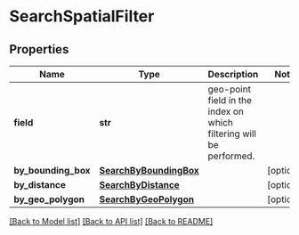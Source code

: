 # SearchSpatialFilter

## Properties
Name | Type | Description | Notes
------------ | ------------- | ------------- | -------------
**field** | **str** | geo-point field in the index on which filtering will be performed. | 
**by_bounding_box** | [**SearchByBoundingBox**](SearchByBoundingBox.md) |  | [optional] 
**by_distance** | [**SearchByDistance**](SearchByDistance.md) |  | [optional] 
**by_geo_polygon** | [**SearchByGeoPolygon**](SearchByGeoPolygon.md) |  | [optional] 

[[Back to Model list]](../README.md#documentation-for-models) [[Back to API list]](../README.md#documentation-for-api-endpoints) [[Back to README]](../README.md)


